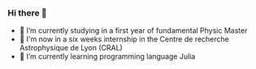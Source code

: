 ### Hi there 👋

- 🔭 I’m currently studying in a first year of fundamental Physic Master
- 👯 I'm now in a  six weeks internship in the Centre de recherche Astrophysique de Lyon (CRAL)
- 🌱 I’m currently learning programming language Julia 
<!--
**Marie-Nivedhan/Marie-Nivedhan** is a ✨ _special_ ✨ repository because its `README.md` (this file) appears on your GitHub profile.

Here are some ideas to get you started:

- 🔭 I’m currently working on ...
- 🌱 I’m currently learning ...
- 👯 I’m looking to collaborate on ...
- 🤔 I’m looking for help with ...
- 💬 Ask me about ...
- 📫 How to reach me: ...
- 😄 Pronouns: ...
- ⚡ Fun fact: ...
-->
